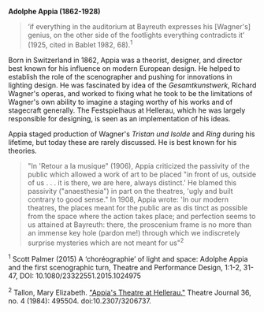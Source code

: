 **Adolphe Appia (1862-1928)**

>  ‘if everything in the auditorium at Bayreuth expresses his [Wagner's] genius, on the other side of the footlights everything contradicts it’ (1925, cited in Bablet 1982, 68).<sup>1</sup>

Born in Switzerland in 1862, Appia was a theorist, designer, and director best known for his influence on modern European design. He helped to establish the role of the scenographer and pushing for innovations in lighting design. He was fascinated by idea of the _Gesamtkunstwerk_, Richard Wagner's operas, and worked to fixing what he took to be the limitations of Wagner's own ability to imagine a staging worthy of his works and of stagecraft generally. The Festspielhaus at Hellerau, which he was largely responsible for designing, is seen as an implementation of his ideas.

Appia staged production of Wagner's _Tristan und Isolde_ and _Ring_ during his lifetime, but today these are rarely discussed. He is best known for his theories.

> "In 'Retour a la musique" (1906), Appia criticized the passivity of the public which allowed a work of art to be placed "in front of us, outside of us . . . it is there, we are here, always distinct.' He blamed this passivity ("anaesthesia") in part on the theatres, 'ugly and built contrary to good sense." In 1908, Appia wrote: 'In our modern theatres, the places meant for the public are as dis tinct as possible from the space where the action takes place; and perfection seems to us attained at Bayreuth: there, the proscenium frame is no more than an immense key hole (pardon me!) through which we indiscretely surprise mysteries which are not meant for us"<sup>2</sup>

<sup>1</sup> Scott Palmer (2015) A ‘choréographie’ of light and space: Adolphe Appia and the first scenographic turn, Theatre and Performance Design, 1:1-2, 31-47, DOI: 10.1080/23322551.2015.1024975

<sup>2</sup> Tallon, Mary Elizabeth. ["Appia's Theatre at Hellerau."](https://www.jstor.org/stable/3206737) Theatre Journal 36, no. 4 (1984): 495504. doi:10.2307/3206737.
